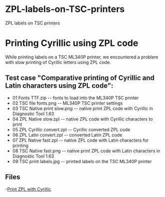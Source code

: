 # ZPL-labels-on-TSC-printers
ZPL labels on TSC printers

# Printing Cyrillic using ZPL code
While printing labels on a TSC ML340P printer, we encountered a problem with slow printing of Cyrillic letters using ZPL code.

## Test case "Comparative printing of Cyrillic and Latin characters using ZPL code":
- 01 Fonts TTF.zip              -- fonts to load into the ML340P TSC printer
- 02 TSC file fonts.png         -- ML340P TSC printer settings
- 03 TSC Native print slow.png  -- native print ZPL code with Cyrillic in Diagnostic Tool 1.63
- 04 ZPL Native slow.zpl        -- native ZPL code with Cyrillic characters to print
- 05 ZPL Cyrillic convert.zpl   -- Cyrillic converted ZPL code
- 06 ZPL Latin convert.zpl      -- converted Latin ZPL code
- 07 ZPL Native fast.zpl        -- native ZPL code with Latin characters for printing
- 08 TSC Native fast.png        -- native print ZPL code with Latin characters in Diagnostic Tool 1.63
- 09 TSC print labels.jpg       -- printed labels on the TSC ML340P printer

## Files
-[Print ZPL with Cyrillic](Print%20ZPL%20with%20Cyrillic/README.md)
